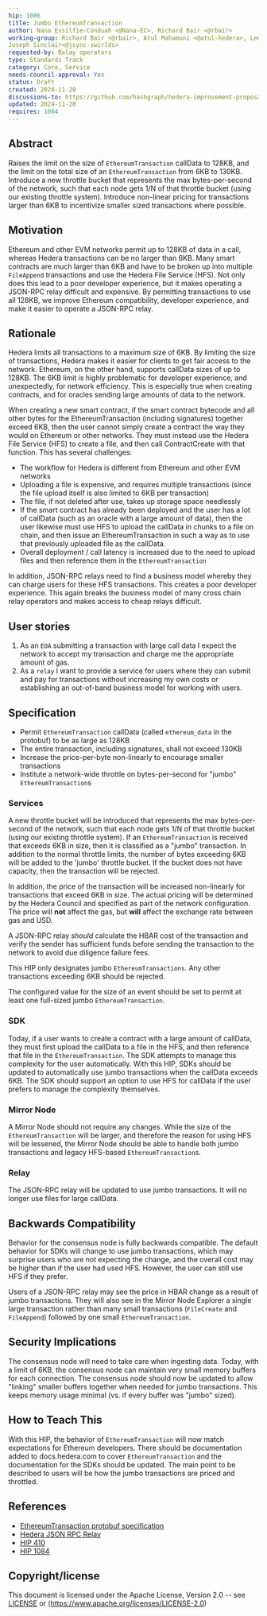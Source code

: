```yaml
---
hip: 1086
title: Jumbo EthereumTransaction
author: Nana Essilfie-Conduah <@Nana-EC>, Richard Bair <@rbair>
working-group: Richard Bair <@rbair>, Atul Mahamuni <@atul-hedera>, Leemon Baird <leemon@hedera.com>,
Joseph Sinclair<@jsync-swirlds>
requested-by: Relay operators
type: Standards Track
category: Core, Service
needs-council-approval: Yes
status: Draft
created: 2024-11-20
discussions-to: https://github.com/hashgraph/hedera-improvement-proposal/discussions/1085
updated: 2024-11-20
requires: 1084
---
```


## Abstract

Raises the limit on the size of `EthereumTransaction` callData to 128KB, and the limit on the total size of an
`EthereumTransaction` from 6KB to 130KB. Introduce a new throttle bucket that represents the max bytes-per-second of
the network, such that each node gets 1/N of that throttle bucket (using our existing throttle system). Introduce
non-linear pricing for transactions larger than 6KB to incentivize smaller sized transactions where possible.

## Motivation

Ethereum and other EVM networks permit up to 128KB of data in a call, whereas Hedera transactions can be no larger than
6KB. Many smart contracts are much larger than 6KB and have to be broken up into multiple `FileAppend` transactions and
use the Hedera File Service (HFS). Not only does this lead to a poor developer experience, but it makes operating a
JSON-RPC relay difficult and expensive. By permitting transactions to use all 128KB, we improve Ethereum compatibility,
developer experience, and make it easier to operate a JSON-RPC relay.

## Rationale

Hedera limits all transactions to a maximum size of 6KB. By limiting the size of transactions, Hedera makes it easier
for clients to get fair access to the network. Ethereum, on the other hand, supports callData sizes of up to 128KB. The
6KB limit is highly problematic for developer experience, and unexpectedly, for network efficiency. This is especially
true when creating contracts, and for oracles sending large amounts of data to the network.

When creating a new smart contract, if the smart contract bytecode and all other bytes for the EthereumTransaction
(including signatures) together exceed 6KB, then the user cannot simply create a contract the way they would on Ethereum
or other networks. They must instead use the Hedera File Service (HFS) to create a file, and then call ContractCreate
with that function. This has several challenges:

- The workflow for Hedera is different from Ethereum and other EVM networks
- Uploading a file is expensive, and requires multiple transactions (since the file upload itself is also limited to
  6KB per transaction)
- The file, if not deleted after use, takes up storage space needlessly
- If the smart contract has already been deployed and the user has a lot of callData (such as an oracle with a large
  amount of data), then the user likewise must use HFS to upload the callData in chunks to a file on chain, and then
  issue an EthereumTransaction in such a way as to use that previously uploaded file as the callData.
- Overall deployment / call latency is increased due to the need to upload files and then reference them in the
  `EthereumTransaction`

In addition, JSON-RPC relays need to find a business model whereby they can charge users for these HFS transactions.
This creates a poor developer experience. This again breaks the business model of many cross chain relay operators and
makes access to cheap relays difficult.

## User stories

1. As an `EOA` submitting a transaction with large call data I expect the network to accept my transaction and charge me
   the appropriate amount of gas.
2. As a `relay` I want to provide a service for users where they can submit and pay for transactions without increasing
   my own costs or establishing an out-of-band business model for working with users.
  
## Specification

 - Permit `EthereumTransaction` callData (called `ethereum_data` in the protobuf) to be as large as 128KB
 - The entire transaction, including signatures, shall not exceed 130KB
 - Increase the price-per-byte non-linearly to encourage smaller transactions
 - Institute a network-wide throttle on bytes-per-second for "jumbo" `EthereumTransaction`s

### Services

A new throttle bucket will be introduced that represents the max bytes-per-second of the network, such that each node
gets 1/N of that throttle bucket (using our existing throttle system). If an `EthereumTransaction` is received that
exceeds 6KB in size, then it is classified as a "jumbo" transaction. In addition to the normal throttle limits, the
number of bytes exceeding 6KB will be added to the 'jumbo' throttle bucket. If the bucket does not have capacity, then
the transaction will be rejected.

In addition, the price of the transaction will be increased non-linearly for transactions that exceed 6KB in size. The
actual pricing will be determined by the Hedera Council and specified as part of the network configuration. The price
will **not** affect the gas, but **will** affect the exchange rate between gas and USD.

A JSON-RPC relay *should* calculate the HBAR cost of the transaction and verify the sender has sufficient funds before
sending the transaction to the network to avoid due diligence failure fees.

This HIP only designates jumbo `EthereumTransactions`. Any other transactions exceeding 6KB should be rejected.

The configured value for the size of an event should be set to permit at least one full-sized jumbo
`EthereumTransaction`.

### SDK

Today, if a user wants to create a contract with a large amount of callData, they must first upload the callData to a
file in the HFS, and then reference that file in the `EthereumTransaction`. The SDK attempts to manage this complexity
for the user automatically. With this HIP, SDKs should be updated to automatically use jumbo transactions when the
callData exceeds 6KB. The SDK should support an option to use HFS for callData if the user prefers to manage the
complexity themselves.

### Mirror Node

A Mirror Node should not require any changes. While the size of the `EthereumTransaction` will be larger, and therefore
the reason for using HFS will be lessened, the Mirror Node should be able to handle both jumbo transactions and legacy
HFS-based `EthereumTransaction`s.

### Relay

The JSON-RPC relay will be updated to use jumbo transactions. It will no longer use files for large callData. 

## Backwards Compatibility

Behavior for the consensus node is fully backwards compatible. The default behavior for SDKs will change to use
jumbo transactions, which may surprise users who are not expecting the change, and the overall cost may be higher than
if the user had used HFS. However, the user can still use HFS if they prefer.

Users of a JSON-RPC relay may see the price in HBAR change as a result of jumbo transactions. They will also see in the
Mirror Node Explorer a single large transaction rather than many small transactions (`FileCreate` and `FileAppend`)
followed by one small `EthereumTransaction`.

## Security Implications

The consensus node will need to take care when ingesting data. Today, with a limit of 6KB, the consensus node can
maintain very small memory buffers for each connection. The consensus node should now be updated to allow "linking"
smaller buffers together when needed for jumbo transactions. This keeps memory usage minimal (vs. if every buffer was
"jumbo" sized).

## How to Teach This

With this HIP, the behavior of `EthereumTransaction` will now match expectations for Ethereum developers. There should
be documentation added to docs.hedera.com to cover `EthereumTransaction` and the documentation for the SDKs should be
updated. The main point to be described to users will be how the jumbo transactions are priced and throttled.

## References

- [EthereumTransaction protobuf specification](https://github.com/hashgraph/hedera-protobufs/blob/main/services/ethereum_transaction.proto)
- [Hedera JSON RPC Relay](https://docs.hedera.com/hedera/core-concepts/smart-contracts/json-rpc-relay)
- [HIP 410](https://hips.hedera.com/hip/hip-410)
- [HIP 1084](https://hips.hedera.com/hip/hip-1084)

## Copyright/license

This document is licensed under the Apache License, Version 2.0 -- see [LICENSE](../LICENSE) or
(https://www.apache.org/licenses/LICENSE-2.0)

